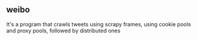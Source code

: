 ## weibo
It's a program that crawls tweets using scrapy frames,
using cookie pools and proxy pools, followed by distributed ones
